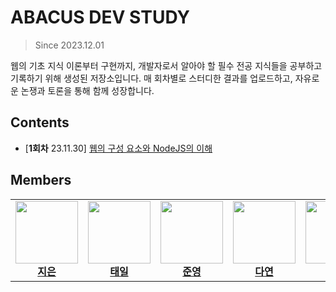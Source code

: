 # ABACUS DEV STUDY

> Since 2023.12.01

웹의 기초 지식 이론부터 구현까지, 개발자로서 알아야 할 필수 전공 지식들을 공부하고 기록하기 위해 생성된 저장소입니다. 매 회차별로 스터디한 결과를 업로드하고, 자유로운 논쟁과 토론을 통해 함께 성장합니다.

## Contents

- [**1회차** 23.11.30] [웹의 구성 요소와 NodeJS의 이해](https://github.com/hanzsver/abacus-dev-study/blob/main/01.%20web/01.description.md)

## Members

<table>
	<tr>
		<td align="center">
			<a href="https://github.com/hanzsver">
				<img src="https://avatars.githubusercontent.com/u/146055547?v=4" width="100px;" alt=""/>
				<br />
				<b>지은</b>
			</a>
		</td>
		<td align="center">
			<a href="https://github.com/taetaeil">
				<img src="https://avatars.githubusercontent.com/u/106569134?v=4" width="100px;" alt=""/>
				<br />
				<b>태일</b>
			</a>
		</td>
		<td align="center">
			<a href="https://github.com/jun0108">
				<img src="https://avatars.githubusercontent.com/u/96496496?v=4" width="100px;" alt=""/>
				<br />
				<b>준영</b>
			</a>
		</td>
		<td align="center">
			<a href="https://github.com/cro3u">
				<img src="https://avatars.githubusercontent.com/u/148185835?v=4" width="100px;" alt=""/>
				<br />
				<b>다연</b>
			</a>
		</td>
		<td align="center">
			<a href="https://github.com/sejin-v">
				<img src="https://avatars.githubusercontent.com/u/68644983?v=4" width="100px;" alt=""/>
				<br />
				<b>세진</b>
			</a>
		</td>
		<td align="center">
			<a href="https://github.com/bizzzzi">
				<img src="https://avatars.githubusercontent.com/u/72720656?v=4" width="100px;" alt=""/>
				<br />
				<b>혜빈</b>
			</a>
		</td>
